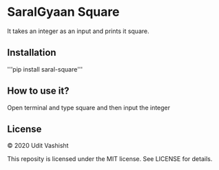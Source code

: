 # SaralGyaan Square
It takes an integer as an input and prints it square.

## Installation
'''pip install saral-square'''

## How to use it?
Open terminal and type square and then input the integer

## License

© 2020 Udit Vashisht

This reposity is licensed under the MIT license.
See LICENSE for details.

